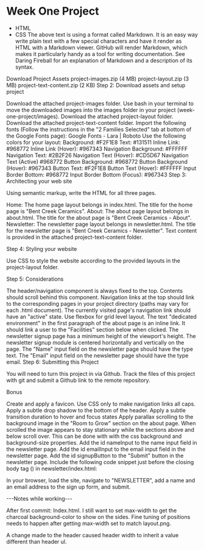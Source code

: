 
# Week One Project
- HTML
- CSS
The above text is using a format called Markdown. It is an easy way write plain text with a few special characters and have it render as HTML with a Markdown viewer. GitHub will render Markdown, which makes it particularly handy as a tool for writing documentation. See Daring Fireball for an explanation of Markdown and a description of its syntax.

Download Project Assets
project-images.zip (4 MB)
project-layout.zip (3 MB)
project-text-content.zip (2 KB)
Step 2: Download assets and setup project

Download the attached project-images folder.
Use bash in your terminal to move the downloaded images into the images folder in your project (week-one-project/images).
Download the attached project-layout folder.
Download the attached project-text-content folder.
Import the following fonts (Follow the instructions in the "2 Families Selected" tab at bottom of the Google Fonts page):
Google Fonts - Lara | Roboto
Use the following colors for your layout:
Background: #F2F1E8
Text: #131511
Inline Link: #968772
Inline Link (Hover): #967343
Navigation Background: #FFFFFF
Navigation Text: #2B2F26
Navigation Text (Hover): #CD5D67
Navigation Text (Active) #968772
Button Background: #968772
Button Background (Hover): #967343
Button Text: #F2F1E8
Button Text (Hover): #FFFFFF
Input Border Bottom: #968772
Input Border Bottom (Focus): #967343
Step 3: Architecting your web site

Using semantic markup, write the HTML for all three pages.

Home: The home page layout belongs in index.html.
The title for the home page is "Bent Creek Ceramics".
About: The about page layout belongs in about.html.
The title for the about page is "Bent Creek Ceramics - About".
Newsletter: The newsletter page layout belongs in newsletter.html.
The title for the newsletter page is "Bent Creek Ceramics - Newsletter".
Text content is provided in the attached project-text-content folder.

Step 4: Styling your website

Use CSS to style the website according to the provided layouts in the project-layout folder.

Step 5: Considerations

The header/navigation component is always fixed to the top. Contents should scroll behind this component.
Navigation links at the top should link to the corresponding pages in your project directory (paths may vary for each .html document).
The currently visited page's navigation link should have an "active" state.
Use flexbox for grid level layout.
The text "dedicated environment" in the first paragraph of the about page is an inline link. It should link a user to the "Facilities" section below when clicked.
The newsletter signup page has a minimum height of the viewport's height.
The newsletter signup module is centered horizontally and vertically on the page.
The "Name" input field on the newsletter page should have the type text.
The "Email" input field on the newsletter page should have the type email.
Step 6: Submitting this Project

You will need to turn this project in via Github. Track the files of this project with git and submit a Github link to the remote repository.

Bonus

Create and apply a favicon.
Use CSS only to make navigation links all caps.
Apply a subtle drop shadow to the bottom of the header.
Apply a subtle transition duration to hover and focus states
Apply parallax scrolling to the background image in the "Room to Grow" section on the about page. When scrolled the image appears to stay stationary while the sections above and below scroll over. This can be done with with the css background and background-size properties.
Add the id nameInput to the name input field in the newsletter page.
Add the id emailInput to the email input field in the newsletter page.
Add the id signupButton to the "Submit" button in the newsletter page.
Include the following code snippet just before the closing body tag (</body>) in newsletter/index.html:
<script type="text/javascript">
  var nameInput = document.getElementById('nameInput');
  var emailInput = document.getElementById('emailInput');
  var signupButton = document.getElementById('signupButton');
  signupButton.addEventListener('click', function(e) {
    var nameVal = nameInput.value;
    var emailVal = emailInput.value;
    if (nameVal && emailVal) {
      alert('Thanks for signing up, ' + nameVal + '. Newsletters will be sent to ' + emailVal);
      nameInput.value = "";
      emailInput.value = "";
    } else {
      alert('We would love for you to sign up, please provide both your name and email address.');
    }
  });
</script>
In your browser, load the site, navigate to "NEWSLETTER", add a name and an email address to the sign up form, and submit.


---Notes while working---

After first commit: Index.html. I still want to set max-width to get the charcoal background-color to show on the sides. Fine tuning of positions needs to happen after getting max-width set to match layout.png.

A change made to the header caused header width to inherit a value different than header ul.
